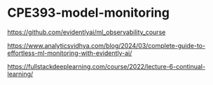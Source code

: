 # CPE393-model-monitoring

https://github.com/evidentlyai/ml_observability_course

https://www.analyticsvidhya.com/blog/2024/03/complete-guide-to-effortless-ml-monitoring-with-evidently-ai/

https://fullstackdeeplearning.com/course/2022/lecture-6-continual-learning/


